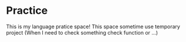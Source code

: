 # Practice

This is my language pratice space!
This space sometime use temporary project
(When I need to check something check function or ...)